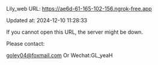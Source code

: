 Lily_web URL: https://ae6d-61-165-102-156.ngrok-free.app

Updated at: 2024-12-10 11:28:33

If you cannot open this URL, the server might be down.

Please contact: 

goley04@foxmail.com Or Wechat:GL_yeaH